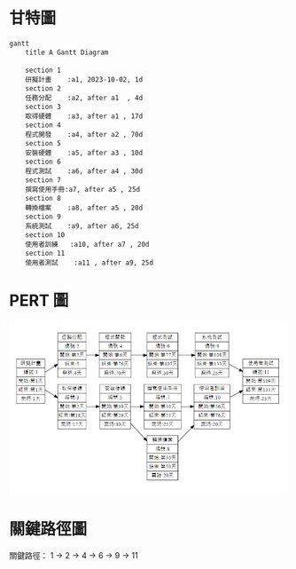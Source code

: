 # 甘特圖
```mermaid
gantt
    title A Gantt Diagram

    section 1
    研擬計畫    :a1, 2023-10-02, 1d
    section 2
    任務分配    :a2, after a1  , 4d
    section 3
    取得硬體    :a3, after a1 , 17d
    section 4
    程式開發    :a4, after a2 , 70d
    section 5 
    安裝硬體    :a5, after a3 , 10d
    section 6
    程式測試    :a6, after a4 , 30d
    section 7
    撰寫使用手冊:a7, after a5 , 25d
    section 8
    轉換檔案    :a8, after a5 , 20d
    section 9
    系統測試    :a9, after a6, 25d
    section 10
    使用者訓練   :a10, after a7 , 20d
    section 11
    使用者測試    :a11 , after a9, 25d
```

# PERT 圖

![ERPT](ERPT.png "ERPT圖")

# 關鍵路徑圖
關鍵路徑： 1 → 2 → 4 → 6 → 9 → 11
